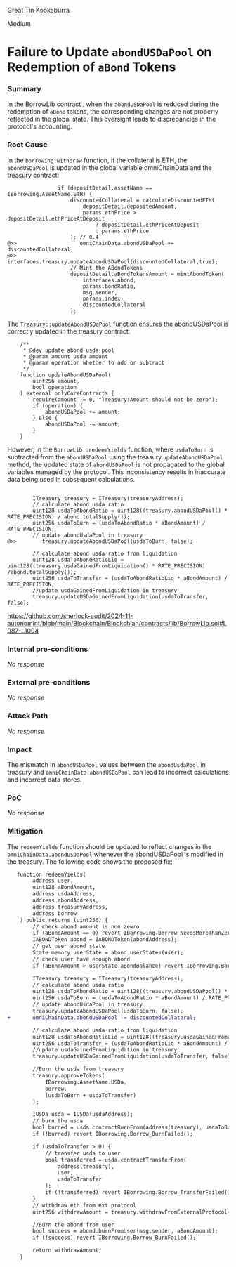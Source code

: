 Great Tin Kookaburra

Medium

# Failure to Update `abondUSDaPool` on Redemption of `aBond` Tokens

### Summary


In the BorrowLib contract , when the `abondUSDaPool` is reduced during the redemption of `aBond` tokens, the corresponding changes are not properly reflected in the global state. This oversight leads to discrepancies in the protocol's accounting.


### Root Cause


In the `borrowing:withdraw` function, if the collateral is ETH, the `abondUSDaPool` is updated in the global variable omniChainData and the treasury contract:

```solidity
                if (depositDetail.assetName == IBorrowing.AssetName.ETH) {
                    discountedCollateral = calculateDiscountedETH(
                        depositDetail.depositedAmount,
                        params.ethPrice > depositDetail.ethPriceAtDeposit
                            ? depositDetail.ethPriceAtDeposit
                            : params.ethPrice
                    ); // 0.4
@>>                    omniChainData.abondUSDaPool += discountedCollateral;
@>>                    interfaces.treasury.updateAbondUSDaPool(discountedCollateral,true);
                    // Mint the ABondTokens
                    depositDetail.aBondTokensAmount = mintAbondToken(
                        interfaces.abond,
                        params.bondRatio,
                        msg.sender,
                        params.index,
                        discountedCollateral
                    );
```


The `Treasury::updateAbondUSDaPool` function ensures the abondUSDaPool is correctly updated in the treasury contract:

```solidity
    /**
     * @dev update abond usda pool
     * @param amount usda amount
     * @param operation whether to add or subtract
     */
    function updateAbondUSDaPool(
        uint256 amount,
        bool operation
    ) external onlyCoreContracts {
        require(amount != 0, "Treasury:Amount should not be zero");
        if (operation) {
            abondUSDaPool += amount;
        } else {
            abondUSDaPool -= amount;
        }
    }
```

However, in the `BorrowLib::redeemYields` function, where `usdaToBurn` is subtracted from the `abondUSDaPool` using the treasury.`updateAbondUSDaPool` method, the updated state of `abondUSDaPool` is not propagated to the global variables managed by the protocol. This inconsistency results in inaccurate data being used in subsequent calculations.

```solidity

        ITreasury treasury = ITreasury(treasuryAddress);
        // calculate abond usda ratio
        uint128 usdaToAbondRatio = uint128((treasury.abondUSDaPool() * RATE_PRECISION) / abond.totalSupply());
        uint256 usdaToBurn = (usdaToAbondRatio * aBondAmount) / RATE_PRECISION;
        // update abondUsdaPool in treasury
@>>        treasury.updateAbondUSDaPool(usdaToBurn, false);

        // calculate abond usda ratio from liquidation
        uint128 usdaToAbondRatioLiq = uint128((treasury.usdaGainedFromLiquidation() * RATE_PRECISION) /abond.totalSupply());
        uint256 usdaToTransfer = (usdaToAbondRatioLiq * aBondAmount) / RATE_PRECISION;
        //update usdaGainedFromLiquidation in treasury
        treasury.updateUSDaGainedFromLiquidation(usdaToTransfer, false);

```
https://github.com/sherlock-audit/2024-11-autonomint/blob/main/Blockchain/Blockchian/contracts/lib/BorrowLib.sol#L987-L1004



### Internal pre-conditions

_No response_

### External pre-conditions

_No response_

### Attack Path

_No response_

### Impact

The mismatch in `abondUSDaPool` values between the `abondUsdaPool` in treasury and `omniChainData.abondUSDaPool` can lead to incorrect calculations and incorrect data stores.



### PoC

_No response_

### Mitigation


The `redeemYields` function should be updated to reflect changes in the `omniChainData.abondUSDaPool` whenever the abondUSDaPool is modified in the treasury. The following code shows the proposed fix:

```diff
   function redeemYields(
        address user,
        uint128 aBondAmount,
        address usdaAddress,
        address abondAddress,
        address treasuryAddress,
        address borrow
    ) public returns (uint256) {
        // check abond amount is non zewro
        if (aBondAmount == 0) revert IBorrowing.Borrow_NeedsMoreThanZero();
        IABONDToken abond = IABONDToken(abondAddress);
        // get user abond state
        State memory userState = abond.userStates(user);
        // check user have enough abond
        if (aBondAmount > userState.aBondBalance) revert IBorrowing.Borrow_InsufficientBalance();

        ITreasury treasury = ITreasury(treasuryAddress);
        // calculate abond usda ratio
        uint128 usdaToAbondRatio = uint128((treasury.abondUSDaPool() * RATE_PRECISION) / abond.totalSupply());
        uint256 usdaToBurn = (usdaToAbondRatio * aBondAmount) / RATE_PRECISION;
        // update abondUsdaPool in treasury
        treasury.updateAbondUSDaPool(usdaToBurn, false);
+       omniChainData.abondUSDaPool -= discountedCollateral;

        // calculate abond usda ratio from liquidation
        uint128 usdaToAbondRatioLiq = uint128((treasury.usdaGainedFromLiquidation() * RATE_PRECISION) /abond.totalSupply());
        uint256 usdaToTransfer = (usdaToAbondRatioLiq * aBondAmount) / RATE_PRECISION;
        //update usdaGainedFromLiquidation in treasury
        treasury.updateUSDaGainedFromLiquidation(usdaToTransfer, false);

        //Burn the usda from treasury
        treasury.approveTokens(
            IBorrowing.AssetName.USDa,
            borrow,
            (usdaToBurn + usdaToTransfer)
        );

        IUSDa usda = IUSDa(usdaAddress);
        // burn the usda
        bool burned = usda.contractBurnFrom(address(treasury), usdaToBurn);
        if (!burned) revert IBorrowing.Borrow_BurnFailed();

        if (usdaToTransfer > 0) {
            // transfer usda to user
            bool transferred = usda.contractTransferFrom(
                address(treasury),
                user,
                usdaToTransfer
            );
            if (!transferred) revert IBorrowing.Borrow_TransferFailed();
        }
        // withdraw eth from ext protocol
        uint256 withdrawAmount = treasury.withdrawFromExternalProtocol(user,aBondAmount);

        //Burn the abond from user
        bool success = abond.burnFromUser(msg.sender, aBondAmount);
        if (!success) revert IBorrowing.Borrow_BurnFailed();

        return withdrawAmount;
    }

```